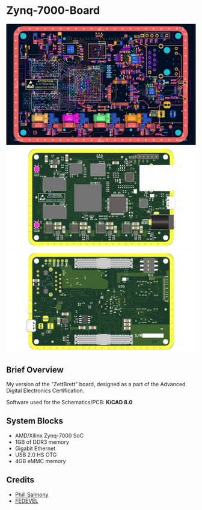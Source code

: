 # Zynq-7000-Board

![Alt text](Galery/L1.png?raw=true "Layer 1")
![Alt text](Galery/Front.png?raw=true "Front")
![Alt text](Galery/Back.png?raw=true "Back")

## Brief Overview
My version of the "ZettBrett" board, designed as a part of the Advanced Digital Electronics Certification.

Software used for the Schematics/PCB: **KiCAD 8.0**

## System Blocks
- AMD/Xilinx Zynq-7000 SoC
- 1GB of DDR3 memory
- Gigabit Ethernet
- USB 2.0 HS OTG
- 4GB eMMC memory


## Credits
* [Phill Salmony](https://github.com/pms67)
* [FEDEVEL](https://github.com/FEDEVEL)
